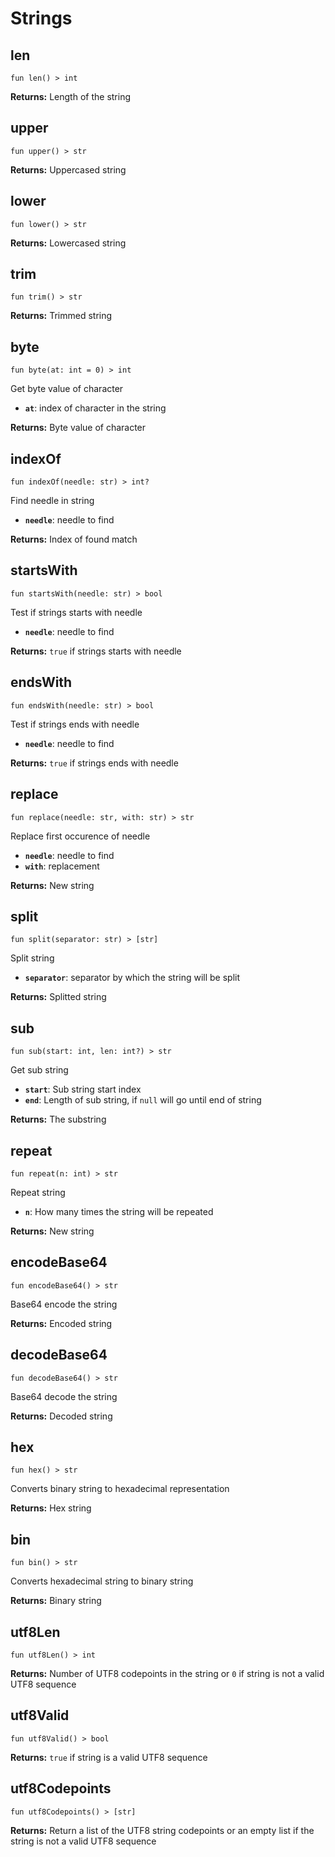 # Strings

## len
```buzz
fun len() > int
```
**Returns:** Length of the string

## upper
```buzz
fun upper() > str
```
**Returns:** Uppercased string

## lower
```buzz
fun lower() > str
```
**Returns:** Lowercased string

## trim
```buzz
fun trim() > str
```
**Returns:** Trimmed string

## byte
```buzz
fun byte(at: int = 0) > int
```
Get byte value of character
- **`at`**: index of character in the string

**Returns:** Byte value of character

## indexOf
```buzz
fun indexOf(needle: str) > int?
```
Find needle in string
- **`needle`**: needle to find

**Returns:** Index of found match

## startsWith
```buzz
fun startsWith(needle: str) > bool
```
Test if strings starts with needle
- **`needle`**: needle to find

**Returns:** `true` if strings starts with needle

## endsWith
```buzz
fun endsWith(needle: str) > bool
```
Test if strings ends with needle
- **`needle`**: needle to find

**Returns:** `true` if strings ends with needle


## replace
```buzz
fun replace(needle: str, with: str) > str
```
Replace first occurence of needle
- **`needle`**: needle to find
- **`with`**: replacement

**Returns:** New string

## split
```buzz
fun split(separator: str) > [str]
```
Split string
- **`separator`**: separator by which the string will be split

**Returns:** Splitted string

## sub
```buzz
fun sub(start: int, len: int?) > str
```
Get sub string
- **`start`**: Sub string start index
- **`end`**: Length of sub string, if `null` will go until end of string

**Returns:** The substring

## repeat
```buzz
fun repeat(n: int) > str
```
Repeat string
- **`n`**: How many times the string will be repeated

**Returns:** New string

## encodeBase64
```buzz
fun encodeBase64() > str
```
Base64 encode the string

**Returns:** Encoded string


## decodeBase64
```buzz
fun decodeBase64() > str
```
Base64 decode the string

**Returns:** Decoded string

## hex
```buzz
fun hex() > str
```
Converts binary string to hexadecimal representation

**Returns:** Hex string

## bin
```buzz
fun bin() > str
```
Converts hexadecimal string to binary string

**Returns:** Binary string

## utf8Len
```buzz
fun utf8Len() > int
```

**Returns:** Number of UTF8 codepoints in the string or `0` if string is not a valid UTF8 sequence

## utf8Valid
```buzz
fun utf8Valid() > bool
```

**Returns:** `true` if string is a valid UTF8 sequence

## utf8Codepoints
```buzz
fun utf8Codepoints() > [str]
```

**Returns:** Return a list of the UTF8 string codepoints or an empty list if the string is not a valid UTF8 sequence